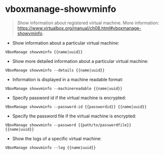 # vboxmanage-showvminfo

> Show information about registered virtual machine.
> More information: <https://www.virtualbox.org/manual/ch08.html#vboxmanage-showvminfo>.

- Show information about a particular virtual machine:

`VBoxManage showvminfo {{name|uuid}}`

- Show more detailed information about a particular virtual machine:

`VBoxManage showvminfo --details {{name|uuid}}`

- Information is displayed in a machine readable format:

`VBoxManage showvminfo --machinereadable {{name|uuid}}`

- Specify password id if the virtual machine is encrypted:

`VBoxManage showvminfo --password-id {{passwordid}} {{name|uuid}}`

- Specify the password file if the virtual machine is encrypted:

`VBoxManage showvminfo --password {{path/to/passwordfile}} {{name|uuid}}`

- Show the logs of a specific virtual machine:

`VBoxManage showvminfo --log {{name|uuid}}`
